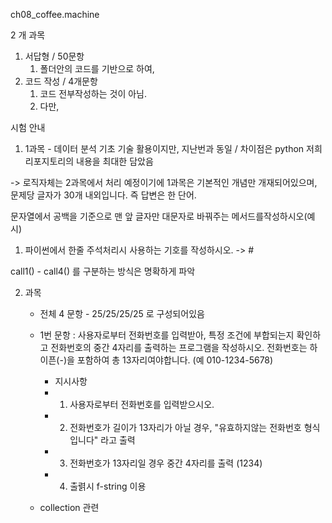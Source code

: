 ch08_coffee.machine

2 개 과목 
1) 서답형 / 50문항 
   1) 폴더안의 코드를 기반으로 하여,   
2) 코드 작성 / 4개문항
   1) 코드 전부작성하는 것이 아님.
   2) 다만,   

시험 안내

1. 1과목 - 데이터 분석 기초 기술 활용이지만, 지난번과 동일 / 차이점은 python 저희 리포지토리의 내용을 최대한 담았음

-> 로직자체는 2과목에서 처리 예정이기에 1과목은 기본적인 개념만 개재되어있으며, 문제당 글자가 30개 내외입니다. 즉 답변은 한 단어.

문자열에서 공백을 기준으로 맨 앞 글자만 대문자로 바꿔주는 메서드를작성하시오(예시)
1. 파이썬에서 한줄 주석처리시 사용하는 기호를 작성하시오. -> #


call1() - call4() 를 구분하는 방식은 명확하게 파악

2. 과목
    - 전체 4 문항 - 25/25/25/25 로 구성되어있음
    - 1번 문항 : 사용자로부터 전화번호를 입력받아, 특정 조건에 부합되는지 확인하고 전화번호의 중간 4자리를 출력하는 프로그램을 작성하시오. 전화번호는 하이픈(-)을 포함하여 총 13자리여야합니다. (예 010-1234-5678)
      - 지시사항
      - 1. 사용자로부터 전화번호를 입력받으시오.
      - 2. 전화번호가 길이가 13자리가 아닐 경우, "유효하지않는 전화번호 형식입니다" 라고 출력
      - 3. 전화번호가 13자리일 경우 중간 4자리를 출력 (1234)
      - 4. 출렭시 f-string 이용
    
    - collection 관련 